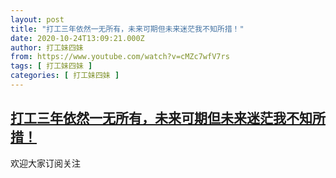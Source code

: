 ```yaml
---
layout: post
title: "打工三年依然一无所有，未来可期但未来迷茫我不知所措！"
date: 2020-10-24T13:09:21.000Z
author: 打工妹四妹
from: https://www.youtube.com/watch?v=cMZc7wfV7rs
tags: [ 打工妹四妹 ]
categories: [ 打工妹四妹 ]
---
```

<!--1603544961000-->
[打工三年依然一无所有，未来可期但未来迷茫我不知所措！](https://www.youtube.com/watch?v=cMZc7wfV7rs)
------

<div>
欢迎大家订阅关注
</div>
